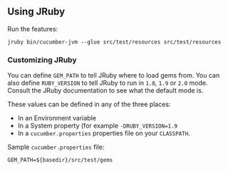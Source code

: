 ## Using JRuby

Run the features:

```
jruby bin/cucumber-jvm --glue src/test/resources src/test/resources
```

### Customizing JRuby

You can define `GEM_PATH` to tell JRuby where to load gems from.
You can also define `RUBY_VERSION` to tell JRuby to run in `1.8`, `1.9` or `2.0` mode.
Consult the JRuby documentation to see what the default mode is.

These values can be defined in any of the three places:

* In an Environment variable
* In a System property (for example `-DRUBY_VERSION=1.9`
* In a `cucumber.properties` properties file on your `CLASSPATH`.

Sample `cucumber.properties` file:

```
GEM_PATH=${basedir}/src/test/gems
```
